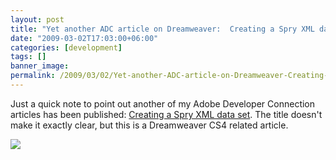 ```yaml
---
layout: post
title: "Yet another ADC article on Dreamweaver:  Creating a Spry XML data set"
date: "2009-03-02T17:03:00+06:00"
categories: [development]
tags: []
banner_image: 
permalink: /2009/03/02/Yet-another-ADC-article-on-Dreamweaver-Creating-a-Spry-XML-data-set
---
```


Just a quick note to point out another of my Adobe Developer Connection articles has been published: <a href="http://www.adobe.com/devnet/dreamweaver/articles/spry_creating_xml_data_set.html">Creating a Spry XML data set</a>. The title doesn't make it exactly clear, but this is a Dreamweaver CS4 related article. 

<img src="https://static.raymondcamden.com/images//Picture 142.png">